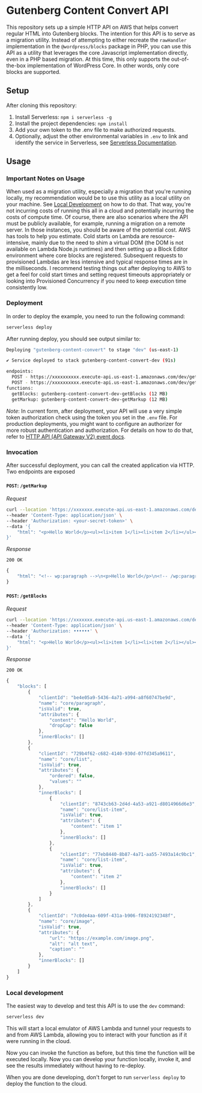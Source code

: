 # Gutenberg Content Convert API

This repository sets up a simple HTTP API on AWS that helps convert regular HTML into Gutenberg blocks.  The intention for this API is to serve as a migration utility.  Instead of attempting to either recreate the `rawHandler` implementation in the `@wordpress/blocks` package in PHP, you can use this API as a utility that leverages the core Javascript implementation directly, even in a PHP based migration.  At this time, this only supports the out-of-the-box implementation of WordPress Core.  In other words, only core blocks are supported.

## Setup

After cloning this repository:

1. Install Serverless: `npm i serverless -g`
2. Install the project dependencies: `npm install`
3. Add your own token to the .env file to make authorized requests.
4. Optionally, adjust the other environmental variables in `.env` to link and identify the service in Serverless, see [Serverless Documentation](https://www.serverless.com/framework/docs/providers/aws/guide/serverless.yml).

## Usage

### Important Notes on Usage

When used as a migration utility, especially a migration that you're running locally, my recommendation would be to use this utility as a local utility on your machine. See [Local Development](#local-development) on how to do that. That way, you're not incurring costs of running this all in a cloud and potentially incurring the costs of compute time. Of course, there are also scenarios where the API must be publicly available, for example, running a migration on a remote server. In those instances, you should be aware of the potential cost. AWS has tools to help you estimate. Cold starts on Lambda are resource-intensive, mainly due to the need to shim a virtual DOM (the DOM is not available on Lambda Node.js runtimes) and then setting up a Block Editor environment where core blocks are registered. Subsequent requests to provisioned Lambdas are less intensive and typical response times are in the milliseconds. I recommend testing things out after deploying to AWS to get a feel for cold start times and setting request timeouts appropriately or looking into Provisioned Concurrency if you need to keep execution time consistently low.

### Deployment

In order to deploy the example, you need to run the following command:

```bash
serverless deploy
```

After running deploy, you should see output similar to:

```bash
Deploying "gutenberg-content-convert" to stage "dev" (us-east-1)

✔ Service deployed to stack gutenberg-content-convert-dev (91s)

endpoints:
  POST - https://xxxxxxxxxx.execute-api.us-east-1.amazonaws.com/dev/getBlocks
  POST - https://xxxxxxxxxx.execute-api.us-east-1.amazonaws.com/dev/getMarkup
functions:
  getBlocks: gutenberg-content-convert-dev-getBlocks (12 MB)
  getMarkup: gutenberg-content-convert-dev-getMarkup (12 MB)
```

_Note_: In current form, after deployment, your API will use a very simple token authorization check using the token you set in the `.env` file. For production deployments, you might want to configure an authorizer for more robust authentication and authorization. For details on how to do that, refer to [HTTP API (API Gateway V2) event docs](https://www.serverless.com/framework/docs/providers/aws/events/http-api).

### Invocation

After successful deployment, you can call the created application via HTTP.  Two endpoints are exposed

#### `POST`: `/getMarkup`

*Request*

```bash
curl --location 'https://xxxxxxx.execute-api.us-east-1.amazonaws.com/dev/getMarkup' \
--header 'Content-Type: application/json' \
--header 'Authorization: <your-secret-token>' \
--data '{
    "html": "<p>Hello World</p><ul><li>item 1</li><li>item 2</li></ul><img src=\"https://example.com/image.png\" alt=\"alt text\"/>"
}'
```

*Response*

`200 OK`
```js
{
    "html": "<!-- wp:paragraph -->\n<p>Hello World</p>\n<!-- /wp:paragraph -->\n\n<!-- wp:list -->\n<ul class=\"wp-block-list\"><!-- wp:list-item -->\n<li>item 1</li>\n<!-- /wp:list-item -->\n\n<!-- wp:list-item -->\n<li>item 2</li>\n<!-- /wp:list-item --></ul>\n<!-- /wp:list -->\n\n<!-- wp:image -->\n<figure class=\"wp-block-image\"><img src=\"https://example.com/image.png\" alt=\"alt text\"/></figure>\n<!-- /wp:image -->"
}
```

#### `POST`: `/getBlocks`

*Request*

```bash
curl --location 'https://xxxxxxx.execute-api.us-east-1.amazonaws.com/dev/getBlocks' \
--header 'Content-Type: application/json' \
--header 'Authorization: ••••••' \
--data '{
    "html": "<p>Hello World</p><ul><li>item 1</li><li>item 2</li></ul><img src=\"https://example.com/image.png\" alt=\"alt text\"/>"
}'
```

*Response*

`200 OK`
```js
{
    "blocks": [
        {
            "clientId": "be4e05a9-5436-4a71-a994-a8f60747be9d",
            "name": "core/paragraph",
            "isValid": true,
            "attributes": {
                "content": "Hello World",
                "dropCap": false
            },
            "innerBlocks": []
        },
        {
            "clientId": "729b4f62-c682-4140-930d-07fd345a9611",
            "name": "core/list",
            "isValid": true,
            "attributes": {
                "ordered": false,
                "values": ""
            },
            "innerBlocks": [
                {
                    "clientId": "8743cb63-2d4d-4a53-a921-d8014966d6e3",
                    "name": "core/list-item",
                    "isValid": true,
                    "attributes": {
                        "content": "item 1"
                    },
                    "innerBlocks": []
                },
                {
                    "clientId": "77eb8440-8b87-4a71-aa55-7493a14c9bc1",
                    "name": "core/list-item",
                    "isValid": true,
                    "attributes": {
                        "content": "item 2"
                    },
                    "innerBlocks": []
                }
            ]
        },
        {
            "clientId": "7c0de4aa-609f-431a-b906-f8924192348f",
            "name": "core/image",
            "isValid": true,
            "attributes": {
                "url": "https://example.com/image.png",
                "alt": "alt text",
                "caption": ""
            },
            "innerBlocks": []
        }
    ]
}
```

### Local development

The easiest way to develop and test this API is to use the `dev` command:

```bash
serverless dev
```

This will start a local emulator of AWS Lambda and tunnel your requests to and from AWS Lambda, allowing you to interact with your function as if it were running in the cloud.

Now you can invoke the function as before, but this time the function will be executed locally. Now you can develop your function locally, invoke it, and see the results immediately without having to re-deploy.

When you are done developing, don't forget to run `serverless deploy` to deploy the function to the cloud.
